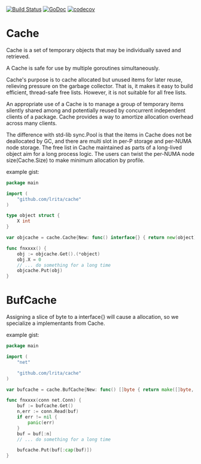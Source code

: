 [![Build Status](https://travis-ci.org/lrita/cache.svg?branch=master)](https://travis-ci.org/lrita/cache) [![GoDoc](https://godoc.org/github.com/lrita/cache?status.png)](https://godoc.org/github.com/lrita/cache) [![codecov](https://codecov.io/gh/lrita/cache/branch/master/graph/badge.svg)](https://codecov.io/gh/lrita/cache)

# Cache

Cache is a set of temporary objects that may be individually saved and
retrieved.

A Cache is safe for use by multiple goroutines simultaneously.

Cache's purpose is to cache allocated but unused items for later reuse,
relieving pressure on the garbage collector. That is, it makes it easy to
build efficient, thread-safe free lists. However, it is not suitable for all
free lists.

An appropriate use of a Cache is to manage a group of temporary items
silently shared among and potentially reused by concurrent independent
clients of a package. Cache provides a way to amortize allocation overhead
across many clients.

The difference with std-lib sync.Pool is that the items in Cache does not be
deallocated by GC, and there are multi slot in per-P storage and per-NUMA
node storage. The free list in Cache maintained as parts of a long-lived
object aim for a long process logic. The users can twist the per-NUMA node
size(Cache.Size) to make minimum allocation by profile.

example gist:
```go
package main

import (
	"github.com/lrita/cache"
)

type object struct {
	X int
}

var objcache = cache.Cache{New: func() interface{} { return new(object) }}

func fnxxxx() {
	obj := objcache.Get().(*object)
	obj.X = 0
	// ... do something for a long time
	objcache.Put(obj)
}
```

# BufCache
Assigning a slice of byte to a interface{} will cause a allocation, so we
specialize a implementants from Cache.

example gist:
```go
package main

import (
	"net"

	"github.com/lrita/cache"
)

var bufcache = cache.BufCache{New: func() []byte { return make([]byte, 1024) }}

func fnxxxx(conn net.Conn) {
	buf := bufcache.Get()
	n,err := conn.Read(buf)
	if err != nil {
		panic(err)
	}
	buf = buf[:n]
	// ... do something for a long time

	bufcache.Put(buf[:cap(buf)])
}
```
